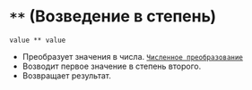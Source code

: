 # `**` (Возведение в степень)

`value ** value`

- Преобразует значения в числа. [`Численное преобразование`](<../ТЕОРИЯ/Преобразование (численное).md>)
- Возводит первое значение в степень второго.
- Возвращает результат.
